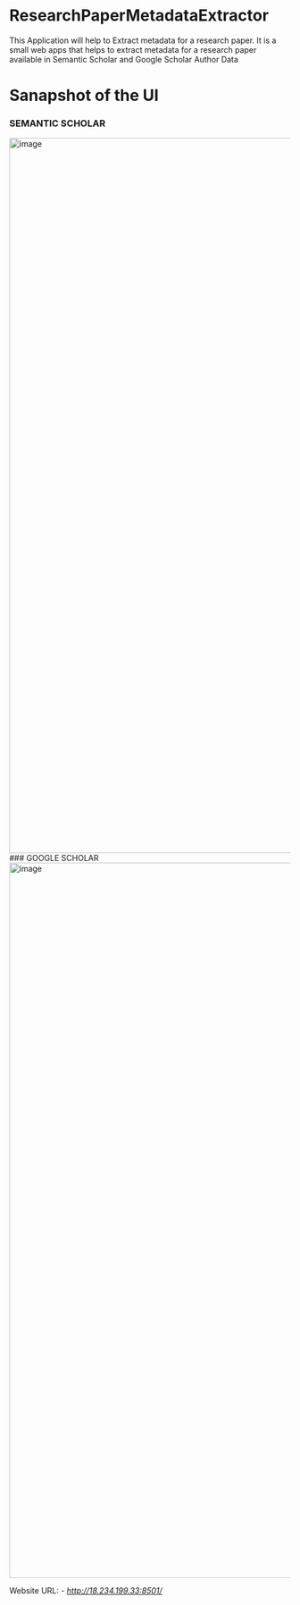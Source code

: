 # ResearchPaperMetadataExtractor
This Application will help to Extract metadata for a research paper. It is a small web apps that helps to extract metadata for a research paper available in Semantic Scholar and Google Scholar Author Data

# Sanapshot of the UI
### SEMANTIC SCHOLAR
<img width="1280" alt="image" src="https://user-images.githubusercontent.com/58872746/225235806-8b759932-f93c-4fc7-8b48-0cc33e3b441b.png">
### GOOGLE SCHOLAR
<img width="1280" alt="image" src="https://user-images.githubusercontent.com/58872746/225236045-45a1437a-abb3-4805-9558-f41091be520c.png">

  Website URL: - *http://18.234.199.33:8501/* 




